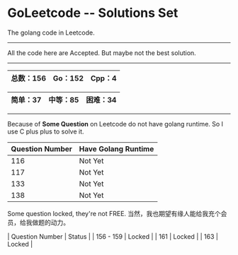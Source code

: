 # GoLeetcode -- Solutions Set
The golang code in Leetcode.

-----

All the code here are Accepted. But maybe not the best solution.

-----

| 总数：156 | Go：152 | Cpp：4 |
| -------- | ------ | ------ |

| 简单：37 | 中等：85 | 困难：34 |
| ------- | ------- | ------- |

-----

Because of **Some Question** on Leetcode do not have golang runtime. So I use C plus plus to solve it.

| Question Number | Have Golang Runtime |
| --------------- | ------------------- |
| 116 | Not Yet |
| 117 | Not Yet |
| 133 | Not Yet |
| 138 | Not Yet |

Some question locked, they're not FREE.
当然，我也期望有缘人能给我充个会员，给我做题的动力。

| Question Number | Status |
| 156 - 159 | Locked |
| 161 | Locked |
| 163 | Locked |
